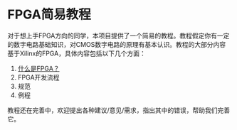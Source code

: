 # FPGA简易教程

对于想上手FPGA方向的同学，本项目提供了一个简易的教程。教程假定你有一定的数字电路基础知识，对CMOS数字电路的原理有基本认识。教程的大部分内容基于Xilinx的FPGA，具体内容包括以下几个方面：

1. [什么是FPGA？](./doc/fpga_intro.md)
2. FPGA开发流程
3. 规范
4. 例程

教程还在完善中，欢迎提出各种建议/意见/需求，指出其中的错误，帮助我们完善它。